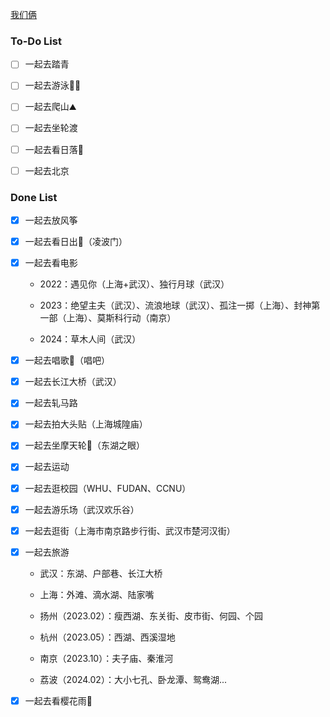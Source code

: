 [我们俩](/README.md)

### To-Do List

- [ ] 一起去踏青

- [ ] 一起去游泳🏊🏻

- [ ] 一起去爬山⛰

- [ ] 一起去坐轮渡

- [ ] 一起去看日落🌇

- [ ] 一起去北京

### Done List

- [x] 一起去放风筝

- [x] 一起去看日出🌅（凌波门）

- [x] 一起去看电影

  * 2022：遇见你（上海+武汉）、独行月球（武汉）

  * 2023：绝望主夫（武汉）、流浪地球（武汉）、孤注一掷（上海）、封神第一部（上海）、莫斯科行动（南京）

  * 2024：草木人间（武汉）

- [x] 一起去唱歌🎤（唱吧）

- [x] 一起去长江大桥（武汉）

- [x] 一起去轧马路

- [x] 一起去拍大头贴（上海城隍庙）

- [x] 一起去坐摩天轮🎡（东湖之眼）

- [x] 一起去运动

- [x] 一起去逛校园（WHU、FUDAN、CCNU）

- [x] 一起去游乐场（武汉欢乐谷）

- [x] 一起去逛街（上海市南京路步行街、武汉市楚河汉街）

- [x] 一起去旅游

  * 武汉：东湖、户部巷、长江大桥

  * 上海：外滩、滴水湖、陆家嘴
  
  * 扬州（2023.02）：瘦西湖、东关街、皮市街、何园、个园
  
  * 杭州（2023.05）：西湖、西溪湿地
  
  * 南京（2023.10）：夫子庙、秦淮河
  
  * 荔波（2024.02）：大小七孔、卧龙潭、鸳鸯湖...

- [x] 一起去看樱花雨🌸
